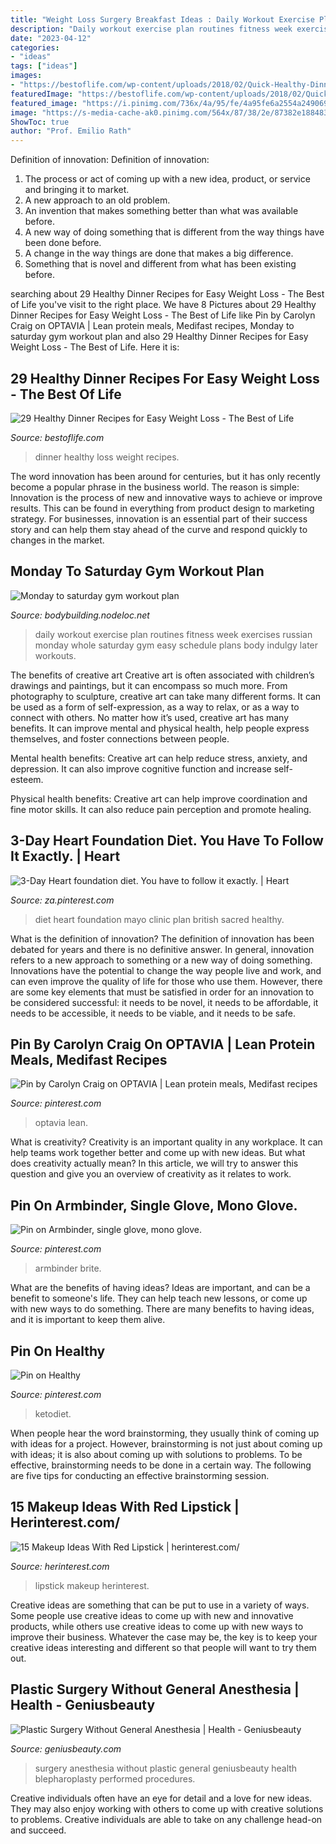 ```yaml
---
title: "Weight Loss Surgery Breakfast Ideas : Daily Workout Exercise Plan Routines Fitness Week Exercises Russian Monday Whole Saturday Gym Easy Schedule Plans Body Indulgy Later Workouts"
description: "Daily workout exercise plan routines fitness week exercises russian monday whole saturday gym easy schedule plans body indulgy later workouts"
date: "2023-04-12"
categories:
- "ideas"
tags: ["ideas"]
images:
- "https://bestoflife.com/wp-content/uploads/2018/02/Quick-Healthy-Dinner-Recipes.jpeg"
featuredImage: "https://bestoflife.com/wp-content/uploads/2018/02/Quick-Healthy-Dinner-Recipes.jpeg"
featured_image: "https://i.pinimg.com/736x/4a/95/fe/4a95fe6a2554a2490698a53b2bf50c70.jpg"
image: "https://s-media-cache-ak0.pinimg.com/564x/87/38/2e/87382e188483cb77aa7e38d2ffc24cb1.jpg"
ShowToc: true
author: "Prof. Emilio Rath"
---
```



Definition of innovation:
Definition of innovation: 
1. The process or act of coming up with a new idea, product, or service and bringing it to market.
2. A new approach to an old problem. 
3. An invention that makes something better than what was available before.
4. A new way of doing something that is different from the way things have been done before.
5. A change in the way things are done that makes a big difference. 
6. Something that is novel and different from what has been existing before. 

	

		
searching about 29 Healthy Dinner Recipes for Easy Weight Loss - The Best of Life you've visit to the right place. We have 8 Pictures about 29 Healthy Dinner Recipes for Easy Weight Loss - The Best of Life like Pin by Carolyn Craig on OPTAVIA | Lean protein meals, Medifast recipes, Monday to saturday gym workout plan and also 29 Healthy Dinner Recipes for Easy Weight Loss - The Best of Life. Here it is:
		
    
## 29 Healthy Dinner Recipes For Easy Weight Loss - The Best Of Life

<img loading=lazy src="https://bestoflife.com/wp-content/uploads/2018/02/Quick-Healthy-Dinner-Recipes.jpeg" onerror="this.onerror=null;this.src='https://tse4.mm.bing.net/th?id=OIP.xmnq08L3N5hxo1bwRc0DRwHaE7&amp;pid=15.1';" alt="29 Healthy Dinner Recipes for Easy Weight Loss - The Best of Life">

_Source: bestoflife.com_

>dinner healthy loss weight recipes. 

	

The word innovation has been around for centuries, but it has only recently become a popular phrase in the business world. The reason is simple: Innovation is the process of new and innovative ways to achieve or improve results. This can be found in everything from product design to marketing strategy. For businesses, innovation is an essential part of their success story and can help them stay ahead of the curve and respond quickly to changes in the market.

    
## Monday To Saturday Gym Workout Plan

<img loading=lazy src="https://s-media-cache-ak0.pinimg.com/564x/87/38/2e/87382e188483cb77aa7e38d2ffc24cb1.jpg" onerror="this.onerror=null;this.src='https://tse2.mm.bing.net/th?id=OIP.DrVBctpHBW1-5g8YA2FHtwHaPK&amp;pid=15.1';" alt="Monday to saturday gym workout plan">

_Source: bodybuilding.nodeloc.net_

>daily workout exercise plan routines fitness week exercises russian monday whole saturday gym easy schedule plans body indulgy later workouts. 

	

The benefits of creative art
Creative art is often associated with children’s drawings and paintings, but it can encompass so much more. From photography to sculpture, creative art can take many different forms. It can be used as a form of self-expression, as a way to relax, or as a way to connect with others.
No matter how it’s used, creative art has many benefits. It can improve mental and physical health, help people express themselves, and foster connections between people.

Mental health benefits: Creative art can help reduce stress, anxiety, and depression. It can also improve cognitive function and increase self-esteem.

Physical health benefits: Creative art can help improve coordination and fine motor skills. It can also reduce pain perception and promote healing.

    
## 3-Day Heart Foundation Diet. You Have To Follow It Exactly. | Heart

<img loading=lazy src="https://i.pinimg.com/originals/29/43/d7/2943d7f24ea5c884e61c7b39e706c96a.jpg" onerror="this.onerror=null;this.src='https://tse4.mm.bing.net/th?id=OIP.-q8Al7tGTpq_XF8_Zp_K6AHaNK&amp;pid=15.1';" alt="3-Day Heart foundation diet. You have to follow it exactly. | Heart">

_Source: za.pinterest.com_

>diet heart foundation mayo clinic plan british sacred healthy. 

	

What is the definition of innovation?
The definition of innovation has been debated for years and there is no definitive answer. In general, innovation refers to a new approach to something or a new way of doing something. Innovations have the potential to change the way people live and work, and can even improve the quality of life for those who use them. However, there are some key elements that must be satisfied in order for an innovation to be considered successful: it needs to be novel, it needs to be affordable, it needs to be accessible, it needs to be viable, and it needs to be safe.

    
## Pin By Carolyn Craig On OPTAVIA | Lean Protein Meals, Medifast Recipes

<img loading=lazy src="https://i.pinimg.com/736x/20/40/92/20409287150c61c86e31f554945381cb.jpg" onerror="this.onerror=null;this.src='https://tse4.mm.bing.net/th?id=OIP.Hu0LfXgEuIQFhD_B4e1Q_AHaNJ&amp;pid=15.1';" alt="Pin by Carolyn Craig on OPTAVIA | Lean protein meals, Medifast recipes">

_Source: pinterest.com_

>optavia lean. 

	

What is creativity?
Creativity is an important quality in any workplace. It can help teams work together better and come up with new ideas. But what does creativity actually mean? In this article, we will try to answer this question and give you an overview of creativity as it relates to work.

    
## Pin On Armbinder, Single Glove, Mono Glove.

<img loading=lazy src="https://i.pinimg.com/736x/5b/30/04/5b3004a1a953c0ead8cadabf20c5a90c.jpg" onerror="this.onerror=null;this.src='https://tse1.mm.bing.net/th?id=OIP._r1CnRr5eIAR5cImsiMOawHaK1&amp;pid=15.1';" alt="Pin on Armbinder, single glove, mono glove.">

_Source: pinterest.com_

>armbinder brite. 

	

What are the benefits of having ideas?
Ideas are important, and can be a benefit to someone's life. They can help teach new lessons, or come up with new ways to do something. There are many benefits to having ideas, and it is important to keep them alive.

    
## Pin On Healthy

<img loading=lazy src="https://i.pinimg.com/736x/4a/95/fe/4a95fe6a2554a2490698a53b2bf50c70.jpg" onerror="this.onerror=null;this.src='https://tse2.mm.bing.net/th?id=OIP.Y5m7vaN6BrI5vVXQSq_6BgHaQY&amp;pid=15.1';" alt="Pin on Healthy">

_Source: pinterest.com_

>ketodiet. 

	

When people hear the word brainstorming, they usually think of coming up with ideas for a project. However, brainstorming is not just about coming up with ideas; it is also about coming up with solutions to problems. To be effective, brainstorming needs to be done in a certain way. The following are five tips for conducting an effective brainstorming session.

    
## 15 Makeup Ideas With Red Lipstick | Herinterest.com/

<img loading=lazy src="https://www.herinterest.com/wp-content/uploads/2015/11/52d03cd1074c0c32decbccf39ffb55b1-300x336.jpg" onerror="this.onerror=null;this.src='https://tse2.mm.bing.net/th?id=OIP.47mUWjhsx1c0I3wb6pTgtQAAAA&amp;pid=15.1';" alt="15 Makeup Ideas With Red Lipstick | herinterest.com/">

_Source: herinterest.com_

>lipstick makeup herinterest. 

	

Creative ideas are something that can be put to use in a variety of ways. Some people use creative ideas to come up with new and innovative products, while others use creative ideas to come up with new ways to improve their business. Whatever the case may be, the key is to keep your creative ideas interesting and different so that people will want to try them out.

    
## Plastic Surgery Without General Anesthesia | Health - Geniusbeauty

<img loading=lazy src="http://geniusbeauty.com/wp-content/uploads/2020/06/operation-surgery-health-.jpg" onerror="this.onerror=null;this.src='https://tse4.mm.bing.net/th?id=OIP.Rvf9yzrdDPyz_dSb9LrLgAHaE8&amp;pid=15.1';" alt="Plastic Surgery Without General Anesthesia | Health - Geniusbeauty">

_Source: geniusbeauty.com_

>surgery anesthesia without plastic general geniusbeauty health blepharoplasty performed procedures. 

	

Creative individuals often have an eye for detail and a love for new ideas. They may also enjoy working with others to come up with creative solutions to problems. Creative individuals are able to take on any challenge head-on and succeed.

